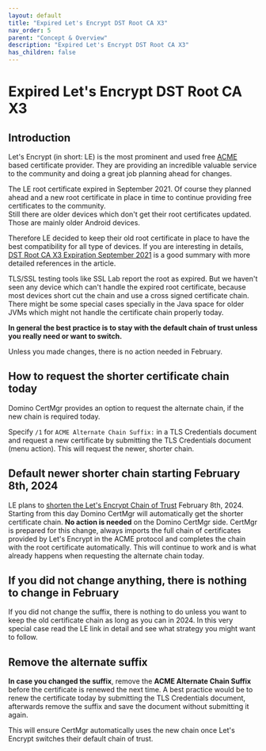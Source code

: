 ```yaml
---
layout: default
title: "Expired Let's Encrypt DST Root CA X3"
nav_order: 5
parent: "Concept & Overview"
description: "Expired Let's Encrypt DST Root CA X3"
has_children: false
---
```


# Expired Let's Encrypt DST Root CA X3

## Introduction

Let's Encrypt (in short: LE) is the most prominent and used free [ACME](https://datatracker.ietf.org/doc/html/rfc8555) based certificate provider.
They are providing an incredible valuable service to the community and doing a great job planning ahead for changes.

The LE root certificate expired in September 2021. Of course they planned ahead and a new root certificate in place in time to continue providing free certificates to the community.  
Still there are older devices which don't get their root certificates updated. Those are mainly older Android devices.

Therefore LE decided to keep their old root certificate in place to have the best compatibility for all type of devices.
If you are interesting in details, [DST Root CA X3 Expiration September 2021](https://letsencrypt.org/docs/dst-root-ca-x3-expiration-september-2021/) is a good summary with more detailed references in the article.

TLS/SSL testing tools like SSL Lab report the root as expired. But we haven't seen any device which can't handle the expired root certificate, because most devices short cut the chain and use a cross signed certificate chain.
There might be some special cases specially in the Java space for older JVMs which might not handle the certificate chain properly today.

**In general the best practice is to stay with the default chain of trust unless you really need or want to switch.**

Unless you made changes, there is no action needed in February.

## How to request the shorter certificate chain today

Domino CertMgr provides an option to request the alternate chain, if the new chain is required today.

Specify `/1` for `ACME Alternate Chain Suffix:` in a TLS Credentials document and request a new certificate by submitting the TLS Credentials document (menu action). This will request the newer, shorter chain.

## Default newer shorter chain starting February 8th, 2024

LE plans to [shorten the Let's Encrypt Chain of Trust](https://letsencrypt.org/2023/07/10/cross-sign-expiration.html) February 8th, 2024.
Starting from this day Domino CertMgr will automatically get the shorter certificate chain. **No action is needed** on the Domino CertMgr side.
CertMgr is prepared for this change, always imports the full chain of certificates provided by Let's Encrypt in the ACME protocol and completes the chain with the root certificate automatically.
This will continue to work and is what already happens when requesting the alternate chain today.

## If you did not change anything, there is nothing to change in February

If you did not change the suffix, there is nothing to do unless you want to keep the old certificate chain as long as you can in 2024.
In this very special case read the LE link in detail and see what strategy you might want to follow. 


## Remove the alternate suffix

**In case you changed the suffix**, remove the **ACME Alternate Chain Suffix** before the certificate is renewed the next time.
A best practice would be to renew the certificate today by submitting the TLS Credentials document, afterwards remove the suffix and save the document without submitting it again.

This will ensure CertMgr automatically uses the new chain once Let's Encrypt switches their default chain of trust.

